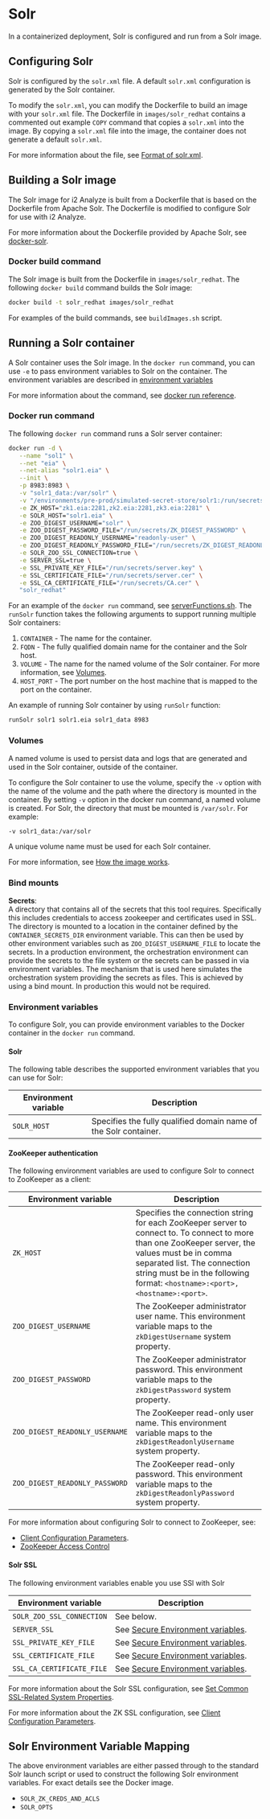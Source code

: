 # Solr

In a containerized deployment, Solr is configured and run from a Solr image.


## Configuring Solr

Solr is configured by the `solr.xml` file. A default `solr.xml` configuration is generated by the Solr container.

To modify the `solr.xml`, you can modify the Dockerfile to build an image with your `solr.xml` file. The Dockerfile in `images/solr_redhat` contains a commented out example `COPY` command that copies a `solr.xml` into the image. By copying a `solr.xml` file into the image, the container does not generate a default `solr.xml`.

For more information about the file, see [Format of solr.xml](https://lucene.apache.org/solr/guide/8_5/format-of-solr-xml.html).

## Building a Solr image

The Solr image for i2 Analyze is built from a Dockerfile that is based on the Dockerfile from Apache Solr. The Dockerfile is modified to configure Solr for use with i2 Analyze.

For more information about the Dockerfile provided by Apache Solr, see [docker-solr](https://github.com/docker-solr/docker-solr).

### Docker build command

The Solr image is built from the Dockerfile in `images/solr_redhat`.
The following `docker build` command builds the Solr image:
```bash
docker build -t solr_redhat images/solr_redhat
```
For examples of the build commands, see `buildImages.sh` script. 

## Running a Solr container

A Solr container uses the Solr image. In the `docker run` command, you can use `-e` to pass environment variables to Solr on the container. The environment variables are described in [environment variables](#environment-variables)

For more information about the command, see [docker run reference](https://docs.docker.com/engine/reference/run/).

### Docker run command

The following `docker run` command runs a Solr server container:

```bash
docker run -d \
   --name "sol1" \
   --net "eia" \
   --net-alias "solr1.eia" \
   --init \
   -p 8983:8983 \
   -v "solr1_data:/var/solr" \
   -v "/environments/pre-prod/simulated-secret-store/solr1:/run/secrets" \
   -e ZK_HOST="zk1.eia:2281,zk2.eia:2281,zk3.eia:2281" \
   -e SOLR_HOST="solr1.eia" \
   -e ZOO_DIGEST_USERNAME="solr" \
   -e ZOO_DIGEST_PASSWORD_FILE="/run/secrets/ZK_DIGEST_PASSWORD" \
   -e ZOO_DIGEST_READONLY_USERNAME="readonly-user" \
   -e ZOO_DIGEST_READONLY_PASSWORD_FILE="/run/secrets/ZK_DIGEST_READONLY_PASSWORD" \
   -e SOLR_ZOO_SSL_CONNECTION=true \
   -e SERVER_SSL=true \
   -e SSL_PRIVATE_KEY_FILE="/run/secrets/server.key" \
   -e SSL_CERTIFICATE_FILE="/run/secrets/server.cer" \
   -e SSL_CA_CERTIFICATE_FILE="/run/secrets/CA.cer" \
   "solr_redhat"
```

For an example of the `docker run` command, see [serverFunctions.sh](../../environments/pre-prod/utils/serverFunctions.sh). The `runSolr` function takes the following arguments to support running multiple Solr containers:
1. `CONTAINER` - The name for the container.
1. `FQDN` - The fully qualified domain name for the container and the Solr host.
1. `VOLUME` - The name for the named volume of the Solr container. For more information, see [Volumes](#volumes).
1. `HOST_PORT` - The port number on the host machine that is mapped to the port on the container.

An example of running Solr container by using `runSolr` function:
```bash
runSolr solr1 solr1.eia solr1_data 8983
```

### Volumes

A named volume is used to persist data and logs that are generated and used in the Solr container, outside of the container. 

To configure the Solr container to use the volume, specify the `-v` option with the name of the volume and the path where the directory is mounted in the container. By setting `-v` option in the docker run command, a named volume is created. For Solr, the directory that must be mounted is `/var/solr`.
For example:
```sh
-v solr1_data:/var/solr
```

A unique volume name must be used for each Solr container.

For more information, see [How the image works](https://github.com/docker-solr/docker-solr#how-the-image-works).


### Bind mounts

**Secrets**:  
A directory that contains all of the secrets that this tool requires. Specifically this includes credentials to access zookeeper and certificates used in SSL.  
The directory is mounted to a location in the container defined by the `CONTAINER_SECRETS_DIR` environment variable. This can then be used by other environment variables such as `ZOO_DIGEST_USERNAME_FILE` to locate the secrets.
In a production environment, the orchestration environment can provide the secrets to the file system or the secrets can be passed in via environment variables. The mechanism that is used here simulates the orchestration system providing the secrets as files. This is achieved by using a bind mount. In production this would not be required.

### Environment variables

To configure Solr, you can provide environment variables to the Docker container in the `docker run` command.

#### Solr 

The following table describes the supported environment variables that you can use for Solr:

| Environment variable  | Description |
| --------------------  | ----------- |
| `SOLR_HOST`           | Specifies the fully qualified domain name of the Solr container. |

#### ZooKeeper authentication

The following environment variables are used to configure Solr to connect to ZooKeeper as a client:

| Environment variable              | Description |
| --------------------------------- | ----------- |
| `ZK_HOST`                         | Specifies the connection string for each ZooKeeper server to connect to. To connect to more than one ZooKeeper server, the values must be in comma separated list. The connection string must be in the following format: `<hostname>:<port>,<hostname>:<port>`. |
| `ZOO_DIGEST_USERNAME`             | The ZooKeeper administrator user name. This environment variable maps to the `zkDigestUsername` system property. |
| `ZOO_DIGEST_PASSWORD`             | The ZooKeeper administrator password. This environment variable maps to the `zkDigestPassword` system property. |
| `ZOO_DIGEST_READONLY_USERNAME`    | The ZooKeeper read-only user name. This environment variable maps to the `zkDigestReadonlyUsername` system property. |
| `ZOO_DIGEST_READONLY_PASSWORD`    | The ZooKeeper read-only password. This environment variable maps to the `zkDigestReadonlyPassword` system property. |

For more information about configuring Solr to connect to ZooKeeper, see:

* [Client Configuration Parameters](https://zookeeper.apache.org/doc/r3.6.2/zookeeperProgrammers.html#sc_java_client_configuration).
* [ZooKeeper Access Control](https://lucene.apache.org/solr/guide/8_5/zookeeper-access-control.html#ZooKeeperAccessControl-bin_solr_solr.cmd_server_scripts_cloud-scripts_zkcli.sh_zkcli.bat)

#### Solr SSL

The following environment variables enable you use SSl with Solr

| Environment variable              | Description  |
| --------------------------------- | ------------ |
| `SOLR_ZOO_SSL_CONNECTION`         | See below.|
| `SERVER_SSL`                      | See [Secure Environment variables](../security%20and%20users/security.md#secure-environment-variables).|
| `SSL_PRIVATE_KEY_FILE`            | See [Secure Environment variables](../security%20and%20users/security.md#secure-environment-variables).| 
| `SSL_CERTIFICATE_FILE`            | See [Secure Environment variables](../security%20and%20users/security.md#secure-environment-variables).|
| `SSL_CA_CERTIFICATE_FILE`         | See [Secure Environment variables](../security%20and%20users/security.md#secure-environment-variables).| 

For more information about the Solr SSL configuration, see [Set Common SSL-Related System Properties](https://lucene.apache.org/solr/guide/8_5/enabling-ssl.html#set-common-ssl-related-system-properties).

For more information about the ZK SSL configuration, see [Client Configuration Parameters](https://zookeeper.apache.org/doc/r3.6.2/zookeeperProgrammers.html#sc_java_client_configuration).

## Solr Environment Variable Mapping

The above environment variables are either passed through to the standard Solr launch script or used to construct the following Solr environment variables. For exact details see the Docker image.
* `SOLR_ZK_CREDS_AND_ACLS`
* `SOLR_OPTS`